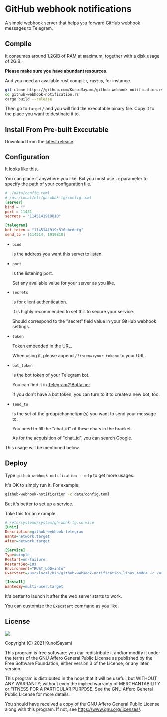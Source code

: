 # GitHub webhook notifications 

A simple webhook server that helps you forward GitHub webhook messages to Telegram.



## Compile

It consumes around 1.2GiB of RAM at maximum, together with a disk usage of 2GiB. 

**Please make sure you have abundant resources.**

And you need an available rust compiler, `rustup`, for instance.

```sh
git clone https://github.com/KunoiSayami/github-webhook-notification.rs.git
cd github-webhook-notification.rs
cargo build --release
```

Then go to `target/` and you will find the executable binary file. Copy it to the place you want to destinate it to.



## Install From Pre-built Executable

Download from the [latest release](https://github.com/KunoiSayami/github-webhook-notification.rs/releases/latest/).

<!--sudo curl -L https://github.com/KunoiSayami/github-webhook-notification.rs/releases/latest/download/github-webhook-notification_linux_amd64 -o /usr/local/bin/github-webhook-notification_linux_amd64-->



## Configuration

It looks like this. 

You can place it anywhere you like. But you must use `-c` parameter to specify the path of your configuration file. 

```toml
# ./data/config.toml
# /usr/local/etc/gh-wbhk-tg/config.toml
[server]
bind = ""
port = 11451
secrets = "1145141919810"

[telegram]
bot_token = "1145141919:810abcdefg"
send_to = [114514, 1919810]
```

- `bind` 

  is the address you want this server to listen.

- `port` 

  is the listening port. 

  Set any available value for your server as you like. 

- `secrets` 

  is for client authentication.

  It is highly recommended to set this to secure your service.

  Should correspond to the "secret" field value in your GitHub webhook settings.
  
- `token`

  Token embedded in the URL. 

  When using it, please append  `/?token=<your_token>` to your URL.

- `bot_token` 

  is the bot token of your Telegram bot. 

  You can find it in  [Telegram@Botfather](https://t.me/botfather). 

  If you don't have a bot token, you can turn to it to create a new bot, too.

- `send_to` 

  is the set of the group/channel/pm(s) you want to send your message to. 

  You need to fill the "chat_id" of these chats in the bracket. 

  As for the acquisition of "chat_id", you can search Google.



This usage will be mentioned below.

## Deploy

Type `github-webhook-notification --help` to get more usages.

It's OK to simply run it. For example:

```sh
github-webhook-notification -c data/config.toml
```

But it's better to set up a service.

Take this for an example.

```ini
# /etc/systemd/system/gh-wbhk-tg.service
[Unit]
Description=github-webhook-telegram
Wants=network.target 
After=network.target 

[Service]
Type=simple
Restart=on-failure
RestartSec=10s
Environment="RUST_LOG=info"
ExecStart=/usr/local/bin/github-webhook-notification_linux_amd64 -c /usr/local/etc/gh-wbhk-tg/config.toml

[Install]
WantedBy=multi-user.target

```

It's better to launch it after the web server starts to work. 

You can customize the `Execstart` command as you like.



## License

[![](https://www.gnu.org/graphics/agplv3-155x51.png)](https://www.gnu.org/licenses/agpl-3.0.txt)

Copyright (C) 2021 KunoiSayami

This program is free software: you can redistribute it and/or modify it under the terms of the GNU Affero General Public License as published by the Free Software Foundation, either version 3 of the License, or any later version.

This program is distributed in the hope that it will be useful, but WITHOUT ANY WARRANTY; without even the implied warranty of MERCHANTABILITY or FITNESS FOR A PARTICULAR PURPOSE. See the GNU Affero General Public License for more details.

You should have received a copy of the GNU Affero General Public License along with this program. If not, see <https://www.gnu.org/licenses/>.
